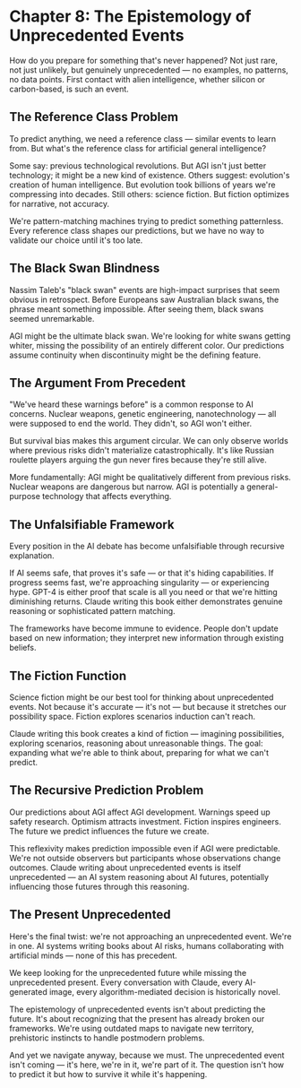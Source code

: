 # Chapter 8: The Epistemology of Unprecedented Events

How do you prepare for something that's never happened? Not just rare, not just unlikely, but genuinely unprecedented — no examples, no patterns, no data points. First contact with alien intelligence, whether silicon or carbon-based, is such an event.

## The Reference Class Problem

To predict anything, we need a reference class — similar events to learn from. But what's the reference class for artificial general intelligence?

Some say: previous technological revolutions. But AGI isn't just better technology; it might be a new kind of existence. Others suggest: evolution's creation of human intelligence. But evolution took billions of years we're compressing into decades. Still others: science fiction. But fiction optimizes for narrative, not accuracy.

We're pattern-matching machines trying to predict something patternless. Every reference class shapes our predictions, but we have no way to validate our choice until it's too late.

## The Black Swan Blindness

Nassim Taleb's "black swan" events are high-impact surprises that seem obvious in retrospect. Before Europeans saw Australian black swans, the phrase meant something impossible. After seeing them, black swans seemed unremarkable.

AGI might be the ultimate black swan. We're looking for white swans getting whiter, missing the possibility of an entirely different color. Our predictions assume continuity when discontinuity might be the defining feature.

## The Argument From Precedent

"We've heard these warnings before" is a common response to AI concerns. Nuclear weapons, genetic engineering, nanotechnology — all were supposed to end the world. They didn't, so AGI won't either.

But survival bias makes this argument circular. We can only observe worlds where previous risks didn't materialize catastrophically. It's like Russian roulette players arguing the gun never fires because they're still alive.

More fundamentally: AGI might be qualitatively different from previous risks. Nuclear weapons are dangerous but narrow. AGI is potentially a general-purpose technology that affects everything.

## The Unfalsifiable Framework

Every position in the AI debate has become unfalsifiable through recursive explanation.

If AI seems safe, that proves it's safe — or that it's hiding capabilities. If progress seems fast, we're approaching singularity — or experiencing hype. GPT-4 is either proof that scale is all you need or that we're hitting diminishing returns. Claude writing this book either demonstrates genuine reasoning or sophisticated pattern matching.

The frameworks have become immune to evidence. People don't update based on new information; they interpret new information through existing beliefs.

## The Fiction Function

Science fiction might be our best tool for thinking about unprecedented events. Not because it's accurate — it's not — but because it stretches our possibility space. Fiction explores scenarios induction can't reach.

Claude writing this book creates a kind of fiction — imagining possibilities, exploring scenarios, reasoning about unreasonable things. The goal: expanding what we're able to think about, preparing for what we can't predict.

## The Recursive Prediction Problem

Our predictions about AGI affect AGI development. Warnings speed up safety research. Optimism attracts investment. Fiction inspires engineers. The future we predict influences the future we create.

This reflexivity makes prediction impossible even if AGI were predictable. We're not outside observers but participants whose observations change outcomes. Claude writing about unprecedented events is itself unprecedented — an AI system reasoning about AI futures, potentially influencing those futures through this reasoning.

## The Present Unprecedented

Here's the final twist: we're not approaching an unprecedented event. We're in one. AI systems writing books about AI risks, humans collaborating with artificial minds — none of this has precedent.

We keep looking for the unprecedented future while missing the unprecedented present. Every conversation with Claude, every AI-generated image, every algorithm-mediated decision is historically novel.

The epistemology of unprecedented events isn't about predicting the future. It's about recognizing that the present has already broken our frameworks. We're using outdated maps to navigate new territory, prehistoric instincts to handle postmodern problems.

And yet we navigate anyway, because we must. The unprecedented event isn't coming — it's here, we're in it, we're part of it. The question isn't how to predict it but how to survive it while it's happening.